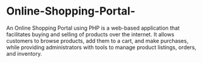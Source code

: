 # Online-Shopping-Portal-
An Online Shopping Portal using PHP is a web-based application that facilitates buying and selling of products over the internet. It allows customers to browse products, add them to a cart, and make purchases, while providing administrators with tools to manage product listings, orders, and inventory.
